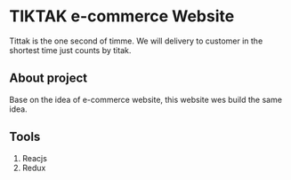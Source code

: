 # TIKTAK e-commerce Website
Tittak is the one second of timme. We will delivery to customer in the shortest time just counts by titak.

## About project
Base on the idea of e-commerce website, this website wes build the same idea.

## Tools 
1. Reacjs
2. Redux
